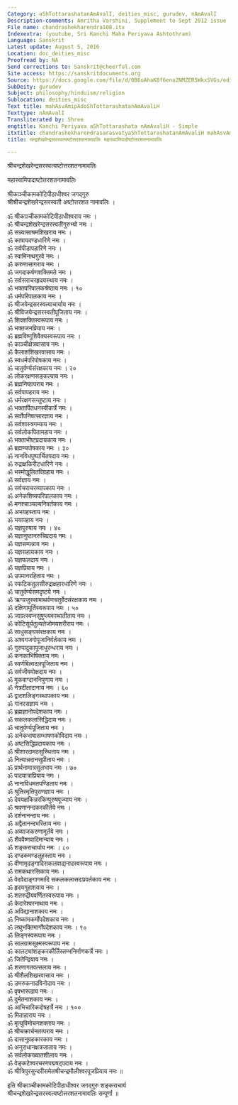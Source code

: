 ```yaml
---
Category: aShTottarashatanAmAvalI, deities_misc, gurudev, nAmAvalI
Description-comments: Amritha Varshini, Supplement to Sept 2012 issue
File name: chandrashekharendra108.itx
Indexextra: (youtube, Sri Kanchi Maha Periyava Ashtothram)
Language: Sanskrit
Latest update: August 5, 2016
Location: doc_deities_misc
Proofread by: NA
Send corrections to: Sanskrit@cheerful.com
Site access: https://sanskritdocuments.org
Source: https://docs.google.com/file/d/0B6uAhaK8f6ena2NMZER5WkxSVGs/edit
SubDeity: gurudev
Subject: philosophy/hinduism/religion
Sublocation: deities_misc
Text title: mahAsvAmipAdoShTottarashatanAmAvaliH
Texttype: nAmAvalI
Transliterated by: Shree
engtitle: Kanchi Periyava aShTottarashata nAmAvaliH - Simple
itxtitle: chandrashekharendrasarasvatyaShTottarashatanAmAvaliH mahAsvAmipAdoShTottarashatanAmAvaliH
title: चन्द्रशेखरेन्द्रसरस्वत्यष्टोत्तरशतनामावलिः महास्वामिपादोष्टोत्तरशतनामावलिः

---
```

  
 श्रीचन्द्रशेखरेन्द्रसरस्वत्यष्टोत्तरशतनामावलिः   
  
महास्वामिपादाष्टोत्तरशतनामावलिः  
  
श्रीकाञ्चीकामकोटिपीठाधीश्वर जगद्गुरु  
श्रीश्रीचन्द्रशेखरेन्द्रसरस्वती अष्टोत्तरशत नामावलिः ।  
  
ॐ श्रीकाञ्चीकामकोटिपीठाधीश्वराय नमः ।  
ॐ श्रीचन्द्रशेखरेन्द्रसरस्वतीगुरुभ्यो नमः ।  
ॐ सन्न्यासाश्रमशिखराय नमः ।  
ॐ काषायदण्डधारिणे नमः ।  
ॐ सर्वपीडापहारिणे नमः ।  
ॐ स्वामिनाथगुरवे नमः ।  
ॐ करुणासागराय नमः ।  
ॐ जगदाकर्षणशक्तिमते नमः ।  
ॐ सर्वसराचरहृदयस्थाय नमः ।  
ॐ भक्तपरिपालकश्रेष्ठाय नमः ।   १०  
ॐ धर्मपरिपालकाय नमः ।  
ॐ श्रीजयेन्द्रसरस्वत्याचार्याय नमः ।  
ॐ श्रीविजयेन्द्रसरस्वतीपूजिताय नमः ।  
ॐ शिवशक्तिस्वरूपाय नमः ।  
ॐ भक्तजनप्रियाय नमः ।  
ॐ ब्रह्मविष्णुशिवैक्यस्वरूपाय नमः ।  
ॐ काञ्चीक्षेत्रवासाय नमः ।  
ॐ कैलाशशिखरवासाय नमः ।  
ॐ स्वधर्मपरिपोषकाय नमः ।  
ॐ चातुर्वर्ण्यसंरक्षकाय नमः ।   २०  
ॐ लोकरक्षणसङ्कल्पाय नमः ।  
ॐ ब्रह्मनिष्ठापराय नमः ।  
ॐ सर्वपापहराय नमः ।  
ॐ धर्मरक्षणसन्तुष्टाय नमः ।  
ॐ भक्तार्पितधनस्वीकर्त्रे नमः ।  
ॐ सर्वोपनिषत्सारज्ञाय नमः ।  
ॐ सर्वशास्त्रगम्याय नमः ।  
ॐ सर्वलोकपितामहाय नमः ।  
ॐ भक्ताभीष्टप्रदायकाय नमः ।  
ॐ ब्रह्मण्यपोषकाय नमः ।   ३०  
ॐ नानविधपुष्पार्चितपदाय नमः ।  
ॐ रुद्राक्षकिरीटधारिणे नमः ।  
ॐ भस्मोद्धूलितविग्रहाय नमः ।  
ॐ सर्वज्ञाय नमः ।  
ॐ सर्वचराचरव्यापकाय नमः ।  
ॐ अनेकशिष्यपरिपालकाय नमः ।  
ॐ मनश्चाञ्चल्यनिवर्तकाय नमः ।  
ॐ अभयहस्ताय नमः ।  
ॐ भयापहाय नमः ।  
ॐ यज्ञपुरुषाय नमः ।   ४०  
ॐ यज्ञानुष्ठानरुचिप्रदाय नमः ।  
ॐ यज्ञसम्पन्नाय नमः ।  
ॐ यज्ञसहायकाय नमः ।  
ॐ यज्ञफलदाय नमः ।  
ॐ यज्ञप्रियाय नमः ।  
ॐ उपमानरहिताय नमः ।  
ॐ स्फटिकतुलसीरुद्राक्षहारधारिणे नमः ।  
ॐ चातुर्वर्ण्यसमदृष्टये नमः ।  
ॐ ऋग्य़जुस्सामाथर्वणचतुर्वेदसंरक्षकाय नमः ।  
ॐ दक्षिणामूर्तिस्वरूपाय नमः ।   ५०  
ॐ जाग्रत्स्वप्नसुषुप्त्यवस्थातीताय नमः ।  
ॐ कोटिसूर्यतुल्यतेजोमयशरीराय नमः ।  
ॐ साधुसङ्घसंरक्षकाय नमः ।  
ॐ अश्वगजगोपूजानिर्वर्तकाय नमः ।  
ॐ गुरुपादुकापूजाधुरन्धराय नमः ।  
ॐ कनकाभिषिक्ताय नमः ।  
ॐ स्वर्णबिल्वदलपूजिताय नमः ।  
ॐ सर्वजीवमोक्षदाय नमः ।  
ॐ मूकवाग्दाननिपुणाय नमः ।  
ॐ नेत्रदीक्षादानाय नमः ।   ६०  
ॐ द्वादशलिङ्गस्थापकाय नमः ।  
ॐ गानरसज्ञाय नमः ।  
ॐ ब्रह्मज्ञानोपदेशकाय नमः ।  
ॐ सकलकलासिद्धिदाय नमः ।  
ॐ चातुर्वर्ण्यपूजिताय नमः ।  
ॐ अनेकभाषासम्भाषणकोविदाय नमः ।  
ॐ अष्टसिद्धिप्रदायकाय नमः ।  
ॐ श्रीशारदामठसुस्थिताय नमः ।  
ॐ नित्यान्नदानसुप्रीताय नमः ।  
ॐ प्रार्थनामात्रसुलभाय नमः ।   ७०  
ॐ पादयात्राप्रियाय नमः ।  
ॐ नानाविधमतपण्डिताय नमः ।  
ॐ श्रुतिस्मृतिपुराणज्ञाय नमः ।  
ॐ देवयक्षकिन्नरकिम्पुरुषपूज्याय नमः ।  
ॐ श्रवणानन्दकरकीर्तये नमः ।  
ॐ दर्शनानन्दाय नमः ।  
ॐ अद्वैतानन्दभरिताय नमः ।  
ॐ अव्याजकरुणामूर्तये नमः ।  
ॐ शैववैष्णवादिमान्याय नमः ।  
ॐ शङ्कराचार्याय नमः ।   ८०  
ॐ दण्डकमण्डलुहस्ताय नमः ।  
ॐ वीणामृदङ्गादिसकलवाद्यनादस्वरूपाय नमः ।  
ॐ रामकथारसिकाय नमः ।  
ॐ वेदवेदाङ्गागमादि सकलकलासदःप्रवर्तकाय नमः ।  
ॐ हृदयगुहाशयाय नमः ।  
ॐ शतरुद्रीयवर्णितस्वरूपाय नमः ।  
ॐ केदारेश्वरनाथाय नमः ।  
ॐ अविद्यानाशकाय नमः ।  
ॐ निष्कामकर्मोपदेशकाय नमः ।  
ॐ लघुभक्तिमार्गोपदेशकाय नमः ।   ९०  
ॐ लिङ्गस्वरूपाय नमः ।  
ॐ सालग्रामसूक्ष्मस्वरूपाय नमः ।  
ॐ कालट्यांशङ्करकीर्तिस्तम्भनिर्माणकर्त्रे नमः ।  
ॐ जितेन्द्रियाय नमः ।  
ॐ शरणागतवत्सलाय नमः ।  
ॐ श्रीशैलशिखरवासाय नमः ।  
ॐ डमरुकनादविनोदाय नमः ।  
ॐ वृषभारूढाय नमः ।  
ॐ दुर्मतनाशकाय नमः ।  
ॐ आभिचारिकदोषहर्त्रे नमः ।   १००  
ॐ मिताहाराय नमः ।  
ॐ मृत्युविमोचनशक्ताय नमः ।  
ॐ श्रीचक्रार्चनतत्पराय नमः ।  
ॐ दासानुग्रहकारकाय नमः ।  
ॐ अनुराधानक्षत्रजाताय नमः ।  
ॐ सर्वलोकख्यातशीलाय नमः ।  
ॐ वेङ्कटेश्वरचरणपद्मषट्पदाय नमः ।  
ॐ श्रीत्रिपुरसुन्दरीसमेतश्रीचन्द्रमौलीश्वरपूजप्रियाय नमः ॥  
  
इति श्रीकाञ्चीकामकोटिपीठाधीश्वर जगद्गुरु शङ्कराचार्य  
श्रीचन्द्रशेखरेन्द्रसरस्वत्यष्टोत्तरशतनामावलिः सम्पूर्णा ॥  
  
  
  
